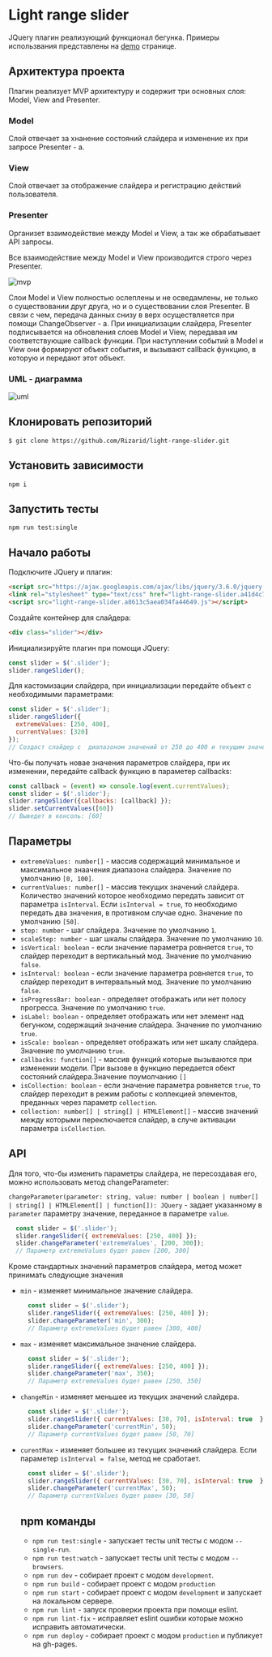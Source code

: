 # Light range slider
JQuery плагин реализующий функционал бегунка. Примеры использвания представлены на [demo](https://rizarid.github.io/light-range-slider/) странице.

## Архитектура проекта

Плагин реализует MVP архитектуру и содержит три основных слоя: Model, View and Presenter. 
### Model
Слой отвечает за хнанение состояний слайдера и изменение их при запросе Presenter - а.
### View
Слой отвечает за отображение слайдера и регистрацию действий пользователя.
### Presenter
Организет взаимодействие между Model и View, а так же обрабатывает API запросы.

Все взаимодействие между Model и View производится строго через Presenter.

![mvp](./mvp.svg)

Слои Model и View полностью ослеплены и не осведамлены, не только о существовании друг друга, но и о существовании слоя Presenter. В связи с чем, передача данных снизу в верх осуществляется при помощи ChangeObserver - а. При инициализации слайдера, Presenter подписывается на обновления слоев Model и View, передавая им соответствующие callback функции. При наступлении событий в Model и View они формируют объект события, и вызывают callback функцию, в которую и передают этот объект.
### UML - диаграмма
![uml](./uml.svg)

## Клонировать репозиторий
```git
$ git clone https://github.com/Rizarid/light-range-slider.git
```
## Установить зависимости
```
npm i
```
## Запустить тесты
```
npm run test:single
```
## Начало работы

Подключите JQuery и плагин:

```html
<script src="https://ajax.googleapis.com/ajax/libs/jquery/3.6.0/jquery.min.js"></script>
<link rel="stylesheet" type="text/css" href="light-range-slider.a41d4c721744ffe21a39.css">
<script src="light-range-slider.a8613c5aea034fa44649.js"></script>
```
Создайте контейнер для слайдера:

```html
<div class="slider"></div>
```

Инициализируйте плагин при помощи JQuery:

``` javascript
const slider = $('.slider');
slider.rangeSlider();
```

Для кастомизации слайдера, при инициализации передайте объект с необходимыми параметрами:
```javascript
const slider = $('.slider');
slider.rangeSlider({
  extremeValues: [250, 400],
  currentValues: [320]
});
// Создаст слайдер с  диапазоном значений от 250 до 400 и текущим значением слайдера 320
```
Что-бы получать новае значения параметров слайдера, при их изменении, передайте callback функцию в параметер callbacks:
```javascript
const callback = (event) => console.log(event.currentValues);
const slider = $('.slider');
slider.rangeSlider({callbacks: [callback] });
slider.setCurrentValues([60])
// Выведет в консоль: [60]
```
## Параметры

+ `extremeValues: number[]` - массив содержащий минимальное и максимальное знаачения диапазона слайдера. Значение по умолчанию `[0, 100]`.
+ `currentValues: number[]` - массив текущих значений слайдера. Количество значений которое необходимо передать зависит от параметра `isInterval`. Если `isInterval = true`, то необходимо передать два значения, в противном случае одно. Значение по умолчанию `[50]`.
+ `step: number` - шаг слайдера. Значение по умолчанию `1`.
+ `scaleStep: number` - шаг шкалы слайдера. Значение по умолчанию `10`.
+ `isVertical: boolean` - если значение параметра ровняется `true`, то слайдер переходит в вертикальный мод. Значение по умолчанию `false`.
+ `isInterval: boolean` - если значение параметра ровняется `true`, то слайдер переходит в интервальный мод. Значение по умолчанию `false`.
+ `isProgressBar: boolean` - определяет отображать или нет полосу прогресса. Значение по умолчанию `true`.
+ `isLabel: boolean` - определяет отображать или нет элемент над бегунком, содержащий значение слайдера. Значение по умолчанию `true`.
+ `isScale: boolean` - определяет отображать или нет шкалу слайдера. Значение по умолчанию `true`.
+ `callbacks: function[]` - массив функций которые вызываются при изменении модели. При вызове в функцию передается обект состояний слайдера.Значение поумолчанию `[]`
+ `isCollection: boolean` - если значение параметра ровняется `true`, то слайдер переходит в режим работы с коллекцией элементов, преданных через параметр `collection`.
+ `collection: number[] | string[] | HTMLElement[]` - массив значений между которыми переключается слайдер, в случе активации параметра `isCollection`.

## API

Для того, что-бы изменить параметры слайдера, не пересоздавая его, можно использовать метод changeParameter:

`changeParameter(parameter: string, value: number | boolean | number[] | string[] | HTMLElement[] | function[]): JQuery` - задает указанному в `parameter` параметру значение, переданное в параметре `value`.
  ```javascript
    const slider = $('.slider');
    slider.rangeSlider({ extremeValues: [250, 400] });
    slider.changeParameter('extremeValues', [200, 300]);
    // Параметр extremeValues будет равен [200, 300]
  ```

  Кроме стандартных значений параметров слайдера, метод может принимать следующие значения
+ `min` - изменяет минимальное значение слайдера.
  ```javascript
    const slider = $('.slider');
    slider.rangeSlider({ extremeValues: [250, 400] });
    slider.changeParameter('min', 300);
    // Параметр extremeValues будет равен [300, 400]
  ```
+ `max` - изменяет максимальное значение слайдера.
  ```javascript
    const slider = $('.slider');
    slider.rangeSlider({ extremeValues: [250, 400] });
    slider.changeParameter('max', 350);
    // Параметр extremeValues будет равен [250, 350]
  ```
+ `changeMin` - изменяет меньшее из текущих значений слайдера.
  ```javascript
    const slider = $('.slider');
    slider.rangeSlider({ currentValues: [30, 70], isInterval: true  });
    slider.changeParameter('currentMin', 50);
    // Параметр currentValues будет равен [50, 70]
  ```
+ `curentMax` - изменяет большее из текущих значений слайдера. Если параметер `isInterval = false`, метод не сработает.
  ```javascript
    const slider = $('.slider');
    slider.rangeSlider({ currentValues: [30, 70], isInterval: true  });
    slider.changeParameter('currentMax', 50);
    // Параметр currentValues будет равен [30, 50]
  ```


  ## npm команды

  + `npm run test:single` - запускает тесты unit тесты с модом `--single-run`.
  + `npm run test:watch` - запускает тесты unit тесты с модом `--browsers`.
  + `npm run dev` - собирает проект с модом `development`.
  + `npm run build` - собирает проект с модом `production` 
  + `npm run start` - собирает проект с модом `development` и запускает на локальном сервере.
  + `npm run lint` - запуск проверки проекта при помощи eslint.
  + `npm run lint-fix` - исправляет eslint ошибки которые можно исправить автоматически.
  + `npm run deploy` - собирает проект с модом `production` и публикует на gh-pages.